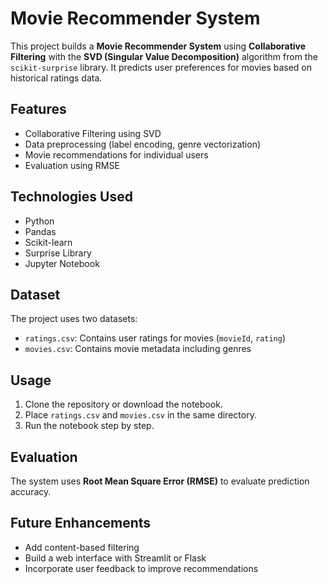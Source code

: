 #  Movie Recommender System

This project builds a **Movie Recommender System** using **Collaborative Filtering** with the **SVD (Singular Value Decomposition)** algorithm from the `scikit-surprise` library. It predicts user preferences for movies based on historical ratings data.

##  Features

- Collaborative Filtering using SVD
- Data preprocessing (label encoding, genre vectorization)
- Movie recommendations for individual users
- Evaluation using RMSE

##  Technologies Used

- Python
- Pandas
- Scikit-learn
- Surprise Library
- Jupyter Notebook

##  Dataset

The project uses two datasets:

- `ratings.csv`: Contains user ratings for movies (`movieId`, `rating`)
- `movies.csv`: Contains movie metadata including genres

##  Usage

1. Clone the repository or download the notebook.
2. Place `ratings.csv` and `movies.csv` in the same directory.
3. Run the notebook step by step.

##  Evaluation

The system uses **Root Mean Square Error (RMSE)** to evaluate prediction accuracy.

##  Future Enhancements

- Add content-based filtering
- Build a web interface with Streamlit or Flask
- Incorporate user feedback to improve recommendations
